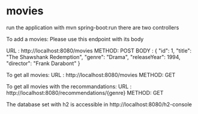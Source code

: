 # movies

run the application with mvn spring-boot:run
there are two controllers

To add a movies: Please use this endpoint with its body

URL   : http://localhost:8080/movies
METHOD: POST
BODY  :
{
"id": 1,
"title": "The Shawshank Redemption",
"genre": "Drama",
"releaseYear": 1994,
"director": "Frank Darabont"
}


To get all movies:
URL   : http://localhost:8080/movies
METHOD: GET

To get all movies with the recommandations:
URL   : http://localhost:8080/recommendations/{genre} 
METHOD: GET

The database set with h2 is accessible in http://localhost:8080/h2-console

